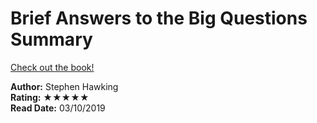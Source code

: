 # Brief Answers to the Big Questions Summary

[Check out the book!](https://www.goodreads.com/book/show/41551710-brief-answers-to-the-big-questions)

**Author:** Stephen Hawking  
**Rating:** ★★★★★  
**Read Date:** 03/10/2019  
